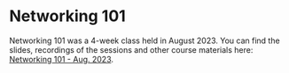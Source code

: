 # Networking 101

Networking 101 was a 4-week class held in August 2023. You can find the slides, recordings of the sessions and other course materials here: [Networking 101 - Aug. 2023](https://drive.proton.me/urls/4K6PD5R66R#AuUCrF2KnT3e).

